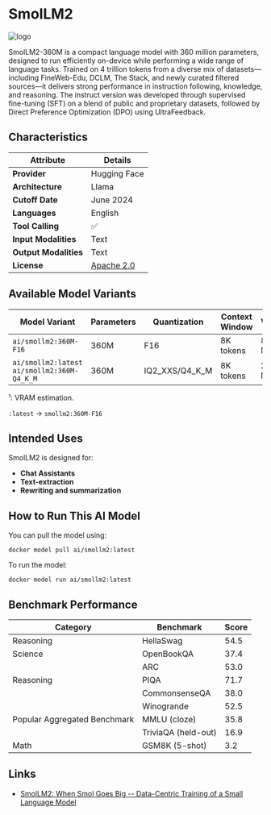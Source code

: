 # SmolLM2

![logo](logo)

SmolLM2-360M is a compact language model with 360 million parameters, designed to run efficiently on-device while performing a wide range of language tasks. Trained on 4 trillion tokens from a diverse mix of datasets—including FineWeb-Edu, DCLM, The Stack, and newly curated filtered sources—it delivers strong performance in instruction following, knowledge, and reasoning. The instruct version was developed through supervised fine-tuning (SFT) on a blend of public and proprietary datasets, followed by Direct Preference Optimization (DPO) using UltraFeedback.

## Characteristics

| Attribute             | Details       |
|---------------------- |---------------|
| **Provider**          | Hugging Face  |
| **Architecture**      | Llama         |
| **Cutoff Date**       | June 2024     |
| **Languages**         | English       |
| **Tool Calling**      | ✅            |
| **Input Modalities**  | Text          |
| **Output Modalities** | Text          |
| **License**           | [Apache 2.0](https://www.apache.org/licenses/LICENSE-2.0) |


## Available Model Variants
| Model Variant                                 | Parameters | Quantization   | Context Window | VRAM    | Size    | 
|---------------------------------------------- |----------- |--------------- |--------------- |-------- |-------- |
| `ai/smollm2:360M-F16`                         | 360M       | F16            | 8K tokens      | 860 MB¹ | 3.4GB   | 
| `ai/smollm2:latest` `ai/smollm2:360M-Q4_K_M`  | 360M       | IQ2_XXS/Q4_K_M | 8K tokens      | 220 MB¹ | 270.6MB |

¹: VRAM estimation.

`:latest` → `smollm2:360M-F16`

## Intended Uses

SmolLM2 is designed for:

- **Chat Assistants** 
- **Text-extraction**
- **Rewriting and summarization**

## How to Run This AI Model

You can pull the model using:
```
docker model pull ai/smollm2:latest
```

To run the model:
```
docker model run ai/smollm2:latest
```

## Benchmark Performance

| Category                     | Benchmark                   | Score |
|------------------------------|---------------------------- |-------|
| Reasoning                    | HellaSwag                   | 54.5  |
| Science                      | OpenBookQA                  | 37.4  |
|                              | ARC                         | 53.0  |
| Reasoning                    | PIQA                        | 71.7  |
|                              | CommonsenseQA               | 38.0  |
|                              | Winogrande                  | 52.5  |
| Popular Aggregated Benchmark | MMLU (cloze)                | 35.8  |
|                              | TriviaQA (held-out)         | 16.9  |
| Math	                       | GSM8K (5-shot)              | 3.2   |


## Links
- [SmolLM2: When Smol Goes Big -- Data-Centric Training of a Small Language Model](https://arxiv.org/abs/2502.02737) 
